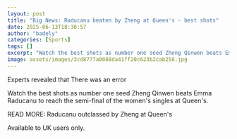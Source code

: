 ```yaml
---
layout: post
title: "Big News: Raducanu beaten by Zheng at Queen's - best shots"
date: 2025-06-13T18:38:57
author: "badely"
categories: [Sports]
tags: []
excerpt: "Watch the best shots as number one seed Zheng Qinwen beats Emma Raducanu to reach the semi-final of the women's singles at Queen's."
image: assets/images/3cd8777a0088da41ff20c623b2cab258.jpg
---
```


Experts revealed that There was an error

Watch the best shots as number one seed Zheng Qinwen beats Emma Raducanu to reach the semi-final of the women's singles at Queen's.

READ MORE: Raducanu outclassed by Zheng at Queen's

Available to UK users only.

